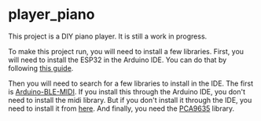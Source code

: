 # player_piano

This project is a DIY piano player. It is still a work in progress.

To make this project run, you will need to install a few libraries. First, you will need to install the ESP32 in the Arduino IDE. You can do that by following [this guide](https://randomnerdtutorials.com/installing-the-esp32-board-in-arduino-ide-windows-instructions/).

Then you will need to search for a few libraries to install in the IDE. The first is [Arduino-BLE-MIDI](https://github.com/lathoub/Arduino-BLE-MIDI). If you install
this through the Arduino IDE, you don't need to install the midi library. But if you don't install it through the IDE, you need to install it from [here](https://github.com/FortySevenEffects/arduino_midi_library). And finally, you need the [PCA9635](https://github.com/RobTillaart/PCA9635) library.
